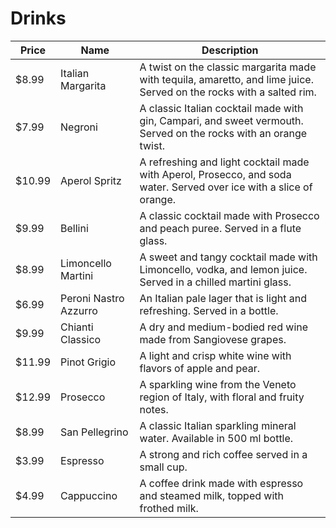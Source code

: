# Drinks

| Price    | Name                     | Description                                                                                             |
| -------- | ------------------------| --------------------------------------------------------------------------------------------------------|
| $8.99    | Italian Margarita        | A twist on the classic margarita made with tequila, amaretto, and lime juice. Served on the rocks with a salted rim. |
| $7.99    | Negroni                  | A classic Italian cocktail made with gin, Campari, and sweet vermouth. Served on the rocks with an orange twist. |
| $10.99   | Aperol Spritz            | A refreshing and light cocktail made with Aperol, Prosecco, and soda water. Served over ice with a slice of orange. |
| $9.99    | Bellini                  | A classic cocktail made with Prosecco and peach puree. Served in a flute glass.                             |
| $8.99    | Limoncello Martini       | A sweet and tangy cocktail made with Limoncello, vodka, and lemon juice. Served in a chilled martini glass. |
| $6.99    | Peroni Nastro Azzurro    | An Italian pale lager that is light and refreshing. Served in a bottle.                                      |
| $9.99    | Chianti Classico         | A dry and medium-bodied red wine made from Sangiovese grapes.                                               |
| $11.99   | Pinot Grigio             | A light and crisp white wine with flavors of apple and pear.                                                 |
| $12.99   | Prosecco                 | A sparkling wine from the Veneto region of Italy, with floral and fruity notes.                              |
| $8.99    | San Pellegrino           | A classic Italian sparkling mineral water. Available in 500 ml bottle.                                      |
| $3.99    | Espresso                 | A strong and rich coffee served in a small cup.                                                              |
| $4.99    | Cappuccino               | A coffee drink made with espresso and steamed milk, topped with frothed milk. 